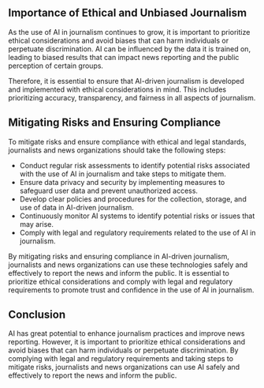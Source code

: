 
Importance of Ethical and Unbiased Journalism
---------------------------------------------

As the use of AI in journalism continues to grow, it is important to prioritize ethical considerations and avoid biases that can harm individuals or perpetuate discrimination. AI can be influenced by the data it is trained on, leading to biased results that can impact news reporting and the public perception of certain groups.

Therefore, it is essential to ensure that AI-driven journalism is developed and implemented with ethical considerations in mind. This includes prioritizing accuracy, transparency, and fairness in all aspects of journalism.

Mitigating Risks and Ensuring Compliance
----------------------------------------

To mitigate risks and ensure compliance with ethical and legal standards, journalists and news organizations should take the following steps:

* Conduct regular risk assessments to identify potential risks associated with the use of AI in journalism and take steps to mitigate them.
* Ensure data privacy and security by implementing measures to safeguard user data and prevent unauthorized access.
* Develop clear policies and procedures for the collection, storage, and use of data in AI-driven journalism.
* Continuously monitor AI systems to identify potential risks or issues that may arise.
* Comply with legal and regulatory requirements related to the use of AI in journalism.

By mitigating risks and ensuring compliance in AI-driven journalism, journalists and news organizations can use these technologies safely and effectively to report the news and inform the public. It is essential to prioritize ethical considerations and comply with legal and regulatory requirements to promote trust and confidence in the use of AI in journalism.

Conclusion
----------

AI has great potential to enhance journalism practices and improve news reporting. However, it is important to prioritize ethical considerations and avoid biases that can harm individuals or perpetuate discrimination. By complying with legal and regulatory requirements and taking steps to mitigate risks, journalists and news organizations can use AI safely and effectively to report the news and inform the public.
